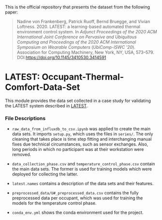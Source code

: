 This is the official repository that presents the dataset from the following paper:

> Nadine von Frankenberg, Patrick Ruoff, Bernd Bruegge, and Vivian Loftness. 2020. LATEST: a learning-based automated thermal environment control system. In <i>Adjunct Proceedings of the 2020 ACM International Joint Conference on Pervasive and Ubiquitous Computing and Proceedings of the 2020 ACM International Symposium on Wearable Computers</i> (<i>UbiComp-ISWC '20</i>). Association for Computing Machinery, New York, NY, USA, 573–579. DOI:https://doi.org/10.1145/3410530.3414591


# LATEST: Occupant-Thermal-Comfort-Data-Set

This module provides the data set collected in a case study for validating the LATEST 
system described in [LATEST](https://github.com/pruoff/LATEST).

### File Descriptions
* `raw_data_from_influxdb_to_csv.ipynb` was applied to create the main data sets. It 
imports `setup.py`, which uses the files in `series/`.
The only cleaning that takes place is time step fitting and 
interchanging manual fixes due technical circumstances, such as sensor exchanges. Also, 
long periods in which no participant was at their workstation were removed.

* `data_collection_phase.csv` and `temperature_control_phase.csv` contain the main data 
sets. The former is used for training models which were deployed for collecting the 
latter.
 
* `latest.names` contains a description of the data sets and their features.

* `preprocessed_data/U#_preprocessed_data.csv` contains the fully preprocessed data 
per occupant, which was used for training the models for the temperature control phase. 

* `conda_env.yml` shows the conda environment used for the project. 

